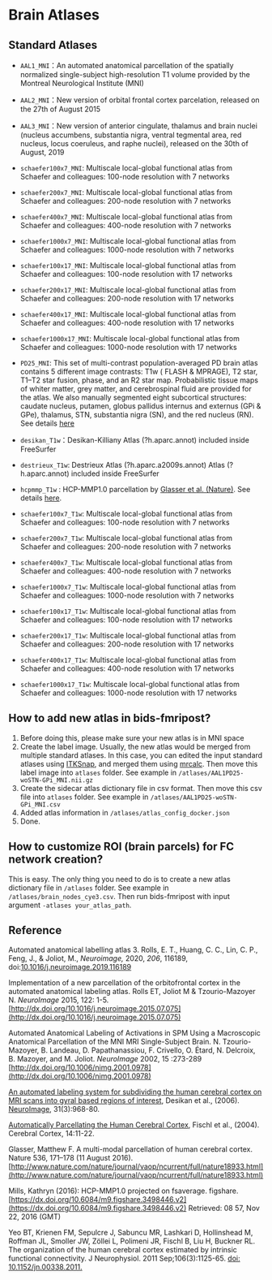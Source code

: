 # Brain Atlases

## Standard Atlases
- `AAL1_MNI`：An automated anatomical parcellation of the spatially normalized single-subject high-resolution T1 volume provided by the Montreal Neurological Institute (MNI)
- `AAL2_MNI`：New version of orbital frontal cortex parcelation, released on the 27th of August 2015
- `AAL3_MNI`：New version of anterior cingulate, thalamus and brain nuclei (nucleus accumbens, substantia nigra, ventral tegmental area, red nucleus, locus coeruleus, and raphe nuclei), released on the 30th of August, 2019
-   `schaefer100x7_MNI`: Multiscale local-global functional atlas from Schaefer and colleagues: 100-node resolution with 7 networks
-   `schaefer200x7_MNI`: Multiscale local-global functional atlas from Schaefer and colleagues: 200-node resolution with 7 networks
-   `schaefer400x7_MNI`: Multiscale local-global functional atlas from Schaefer and colleagues: 400-node resolution with 7 networks
-   `schaefer1000x7_MNI`: Multiscale local-global functional atlas from Schaefer and colleagues: 1000-node resolution with 7 networks
-   `schaefer100x17_MNI`: Multiscale local-global functional atlas from Schaefer and colleagues: 100-node resolution with 17 networks
-   `schaefer200x17_MNI`: Multiscale local-global functional atlas from Schaefer and colleagues: 200-node resolution with 17 networks
-   `schaefer400x17_MNI`: Multiscale local-global functional atlas from Schaefer and colleagues: 400-node resolution with 17 networks
-   `schaefer1000x17_MNI`: Multiscale local-global functional atlas from Schaefer and colleagues: 1000-node resolution with 17 networks
- `PD25_MNI`: This set of multi-contrast population-averaged PD brain atlas contains 5 different image contrasts: T1w ( FLASH & MPRAGE), T2 star, T1–T2 star fusion, phase, and an R2 star map. Probabilistic tissue maps of whiter matter, grey matter, and cerebrospinal fluid are provided for the atlas. We also manually segmented eight subcortical structures: caudate nucleus, putamen, globus pallidus internus and externus (GPi & GPe), thalamus, STN, substantia nigra (SN), and the red nucleus (RN).  See details [here](https://nist.mni.mcgill.ca/multi-contrast-pd25-atlas/)

- `desikan_T1w`：Desikan-Killiany Atlas (?h.aparc.annot) included inside FreeSurfer
- `destrieux_T1w`: Destrieux Atlas (?h.aparc.a2009s.annot) Atlas (?h.aparc.annot) included inside FreeSurfer
- `hcpmmp_T1w` : HCP-MMP1.0 parcellation by [Glasser et al. (Nature)](http://www.nature.com/nature/journal/v536/n7615/full/nature18933.html). See details [here](https://cjneurolab.org/2016/11/22/hcp-mmp1-0-volumetric-nifti-masks-in-native-structural-space/).
-   `schaefer100x7_T1w`: Multiscale local-global functional atlas from Schaefer and colleagues: 100-node resolution with 7 networks
-   `schaefer200x7_T1w`: Multiscale local-global functional atlas from Schaefer and colleagues: 200-node resolution with 7 networks
-   `schaefer400x7_T1w`: Multiscale local-global functional atlas from Schaefer and colleagues: 400-node resolution with 7 networks
-   `schaefer1000x7_T1w`: Multiscale local-global functional atlas from Schaefer and colleagues: 1000-node resolution with 7 networks
-   `schaefer100x17_T1w`: Multiscale local-global functional atlas from Schaefer and colleagues: 100-node resolution with 17 networks
-   `schaefer200x17_T1w`: Multiscale local-global functional atlas from Schaefer and colleagues: 200-node resolution with 17 networks
-   `schaefer400x17_T1w`: Multiscale local-global functional atlas from Schaefer and colleagues: 400-node resolution with 17 networks
-   `schaefer1000x17_T1w`: Multiscale local-global functional atlas from Schaefer and colleagues: 1000-node resolution with 17 networks


## How to add new atlas in bids-fmripost?
1. Before doing this, please make sure your new atlas is in MNI space
2. Create the label image. Usually, the new atlas would be merged from multiple standard atlases. In this case, you can edited the input standard atlases using [ITKSnap](http://itksnap.org/), and merged them using [mrcalc](https://mrtrix.readthedocs.io/en/latest/reference/commands/mrcalc.html). Then move this label image into `atlases` folder. See example in `/atlases/AAL1PD25-woSTN-GPi_MNI.nii.gz`
3. Create the sidecar atlas dictionary file in csv format. Then move this csv file into `atlases` folder. See example in `/atlases/AAL1PD25-woSTN-GPi_MNI.csv`
4. Added atlas information in `/atlases/atlas_config_docker.json`
5. Done.

## How to customize ROI (brain parcels) for FC network creation?
This is easy. 
The only thing you need to do is to create a new atlas dictionary file in `/atlases` folder. See example in `/atlases/brain_nodes_cye3.csv`. Then run bids-fmripost with input argument `-atlases your_atlas_path`. 


## Reference
Automated anatomical labelling atlas 3. Rolls, E. T., Huang, C. C., Lin, C. P., Feng, J., & Joliot, M.,  _Neuroimage,_ 2020,  _206_, 116189, doi:[10.1016/j.neuroimage.2019.116189](https://www.sciencedirect.com/science/article/pii/S1053811919307803)

Implementation of a new parcellation of the orbitofrontal cortex in the automated anatomical labeling atlas. Rolls ET, Joliot M & Tzourio-Mazoyer N.  _NeuroImage_  2015, 122: 1-5.  
[http://dx.doi.org/10.1016/j.neuroimage.2015.07.075](http://dx.doi.org/10.1016/j.neuroimage.2015.07.075)

Automated Anatomical Labeling of Activations in SPM Using a Macroscopic Anatomical Parcellation of the MNI MRI Single-Subject Brain. N. Tzourio-Mazoyer, B. Landeau, D. Papathanassiou, F. Crivello, O. Étard, N. Delcroix, B. Mazoyer, and M. Joliot.  _NeuroImage_  2002, 15 :273-289  
[http://dx.doi.org/10.1006/nimg.2001.0978](http://dx.doi.org/10.1006/nimg.2001.0978)

[An automated labeling system for subdividing the human cerebral cortex on MRI scans into gyral based regions of interest](https://surfer.nmr.mgh.harvard.edu/ftp/articles/desikan06-parcellation.pdf), Desikan et al., (2006).  [NeuroImage](https://surfer.nmr.mgh.harvard.edu/fswiki/NeuroImage), 31(3):968-80.

[Automatically Parcellating the Human Cerebral Cortex](https://surfer.nmr.mgh.harvard.edu/ftp/articles/fischl04-parcellation.pdf), Fischl et al., (2004). Cerebral Cortex, 14:11-22.

Glasser, Matthew F. A multi-modal parcellation of human cerebral cortex. Nature 536, 171–178 (11 August 2016). [http://www.nature.com/nature/journal/vaop/ncurrent/full/nature18933.html](http://www.nature.com/nature/journal/vaop/ncurrent/full/nature18933.html)

Mills, Kathryn (2016): HCP-MMP1.0 projected on fsaverage. figshare. [https://dx.doi.org/10.6084/m9.figshare.3498446.v2](https://dx.doi.org/10.6084/m9.figshare.3498446.v2) Retrieved: 08 57, Nov 22, 2016 (GMT)

Yeo BT, Krienen FM, Sepulcre J, Sabuncu MR, Lashkari D, Hollinshead M, Roffman JL, Smoller JW, Zöllei L, Polimeni JR, Fischl B, Liu H, Buckner RL. The organization of the human cerebral cortex estimated by intrinsic functional connectivity. J Neurophysiol. 2011 Sep;106(3):1125-65. [doi: 10.1152/jn.00338.2011.](https://journals.physiology.org/doi/full/10.1152/jn.00338.2011#) 
